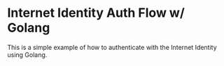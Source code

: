 # Internet Identity Auth Flow w/ Golang

This is a simple example of how to authenticate with the Internet Identity using Golang.
